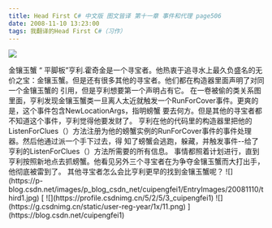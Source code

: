 ```yaml
---
title: Head First C# 中文版 图文皆译 第十一章 事件和代理 page506
date: 2008-11-10 13:23:00
tags: 我翻译的Head First C#（习作）
---
```

![](https://p-blog.csdn.net/images/p_blog_csdn_net/cuipengfei1/EntryImages/20081110/third0.jpg)

<?xml:namespace prefix = o ns = "urn:schemas-microsoft-com:office:office" />

金镶玉蟹

“  平脚板”亨利.霍奇金是一个寻宝者。他热衷于追寻水上最久负盛名的无价之宝：金镶玉蟹。但是还有很多其他的寻宝者。他们都在构造器里面声明了对同一个金镶玉蟹的
引用，但是亨利想要第一个声明占有它。

在一卷被偷的类关系图里面，亨利发现金镶玉蟹类一旦离人太近就触发一个RunForCover事件。更爽的是，这个事件包含NewLocationArgs，指明螃蟹
要去何方。但是其他的寻宝者都不知道这个事件，亨利觉得他要发财了。

亨利在他的代码里的构造器里把他的ListenForClues（）方法注册为他的螃蟹实例的RunForCover事件的事件处理器。然后他通过派一个手下过去，得
知了螃蟹会逃跑，躲藏，并触发事件--给了亨利的ListenForClues（）方法所需要的所有信息。

事情都照着计划进行，直到亨利按照新地点去抓螃蟹。他看见另外三个寻宝者在为争夺金镶玉蟹而大打出手，他彻底被雷到了。

其他寻宝者怎么会比亨利更早的找到金镶玉蟹呢？

![](https://p-blog.csdn.net/images/p_blog_csdn_net/cuipengfei1/EntryImages/20081110/third1.jpg)



[ ![](https://profile.csdnimg.cn/5/2/5/3_cuipengfei1)
![](https://g.csdnimg.cn/static/user-reg-year/1x/11.png)
](https://blog.csdn.net/cuipengfei1)





